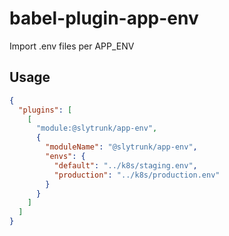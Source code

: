 # babel-plugin-app-env

Import .env files per APP_ENV

## Usage

```json
{
  "plugins": [
    [
      "module:@slytrunk/app-env",
      {
        "moduleName": "@slytrunk/app-env",
        "envs": {
          "default": "../k8s/staging.env",
          "production": "../k8s/production.env"
        }
      }
    ]
  ]
}
```
